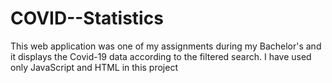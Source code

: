 # COVID--Statistics
This web application was one of my assignments during my Bachelor's and it displays the Covid-19 data according to the filtered search. I have used only JavaScript and HTML in this project
